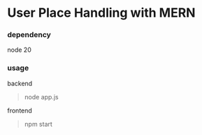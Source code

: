 # User Place Handling with MERN

### dependency
node 20

### usage

backend
> node app.js

frontend
> npm start
